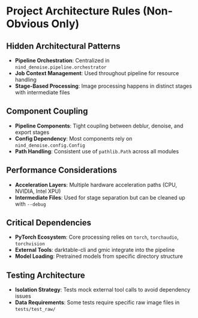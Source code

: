 # Project Architecture Rules (Non-Obvious Only)

## Hidden Architectural Patterns

- **Pipeline Orchestration**: Centralized in `nind_denoise.pipeline.orchestrator`
- **Job Context Management**: Used throughout pipeline for resource handling
- **Stage-Based Processing**: Image processing happens in distinct stages with intermediate files

## Component Coupling

- **Pipeline Components**: Tight coupling between deblur, denoise, and export stages
- **Config Dependency**: Most components rely on `nind_denoise.config.Config`
- **Path Handling**: Consistent use of `pathlib.Path` across all modules

## Performance Considerations

- **Acceleration Layers**: Multiple hardware acceleration paths (CPU, NVIDIA, Intel XPU)
- **Intermediate Files**: Used for stage separation but can be cleaned up with `--debug`

## Critical Dependencies

- **PyTorch Ecosystem**: Core processing relies on `torch`, `torchaudio`, `torchvision`
- **External Tools**: darktable-cli and gmic integrate into the pipeline
- **Model Loading**: Pretrained models from specific directory structure

## Testing Architecture

- **Isolation Strategy**: Tests mock external tool calls to avoid dependency issues
- **Data Requirements**: Some tests require specific raw image files in `tests/test_raw/`